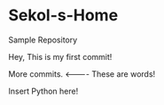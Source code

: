 # Sekol-s-Home
Sample Repository

Hey, This is my first commit!

More commits. <---- These are words!

Insert Python here!
